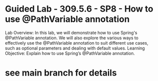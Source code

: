 
# Guided Lab - 309.5.6 - SP8 - How to use @PathVariable annotation
Lab Overview:
In this lab, we will demonstrate how to use Spring's @PathVariable annotation. We will also explore the various ways to effectively use the @PathVariable annotation to suit different use cases, such as optional parameters and dealing with default values.
Learning Objective:
Explain how to use Spring’s @PathVariable annotation.

# see main branch for details
